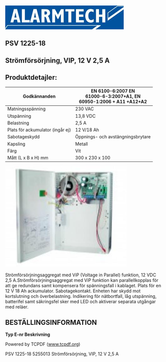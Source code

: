![](_page_0_Picture_1.jpeg)

## PSV 1225-18

## Strömförsörjning, VIP, 12 V 2,5 A

## **Produktdetajler:**

| Godkännanden                     | EN 6100-6:2007 EN<br>61000-6-3:2007+A1, EN<br>60950-1:2006 + A11 +A12+A2 |
|----------------------------------|--------------------------------------------------------------------------|
| Matningsspänning                 | 230 VAC                                                                  |
| Utspänning                       | 13,8 VDC                                                                 |
| Belastning                       | 2,5 A                                                                    |
| Plats för ackumulator (ingår ej) | 12 V/18 Ah                                                               |
| Sabotageskydd                    | Öppnings- och avstängningsbrytare                                        |
| Kapsling                         | Metall                                                                   |
| Färg                             | Vit                                                                      |
| Mått (L x B x H) mm              | 300 x 230 x 100                                                          |

![](_page_0_Picture_6.jpeg)

Strömförsörjningsaggregat med ViP (Voltage in Parallel) funktion, 12 VDC 2,5 A.Strömförsörjningsaggregat med ViP funktion kan parallellkopplas för att ge redundans samt kompensera för spänningsfall i kablaget. Plats för en 12 V 18 Ah ackumulator. Sabotagekontakt. Enheten har skydd mot kortslutning och överbelastning. Indikering för nätbortfall, låg utspänning, batterifel samt säkringsfel sker med LED och aktiverar separata utgångar med reläer.

## **BESTÄLLINGSINFORMATION**

**Typ E-nr Beskrivning**

Powered by TCPDF (www.tcpdf.org)

PSV 1225-18 5255013 Strömförsörjning, VIP, 12 V 2,5 A